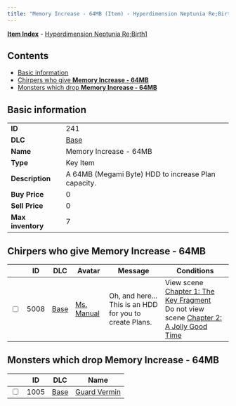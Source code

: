 ```yaml
---
title: "Memory Increase - 64MB (Item) - Hyperdimension Neptunia Re;Birth1"
---
```


[**Item Index**](/neptunia/rb1/item/index.html) - [Hyperdimension Neptunia Re;Birth1](/neptunia/rb1)

## Contents

- [Basic information](#basic-information)
- [Chirpers who give **Memory Increase - 64MB**](#chirpers-who-give-memory-increase-64mb)
- [Monsters which drop **Memory Increase - 64MB**](#monsters-which-drop-memory-increase-64mb)

## Basic information

|   |   |
| -- | -- |
| **ID** | 241 |
| **DLC** | [Base](/neptunia/rb1/dlc/1-base.html) |
| **Name** | Memory Increase - 64MB |
| **Type** | Key Item |
| **Description** | A 64MB (Megami Byte) HDD to increase Plan capacity. |
| **Buy Price** | 0 |
| **Sell Price** | 0 |
| **Max inventory** | 7 |


## Chirpers who give **Memory Increase - 64MB**

|    | ID | DLC | Avatar | Message | Conditions |
| -- | -- | --- | ------ | ------- | ---------- |
| <input type="checkbox" id="rb1-chirper-event-1-5008" class="trackbox" /> | 5008 | [Base](/neptunia/rb1/dlc/1-base.html) | [Ms. Manual](/neptunia/rb1/undefined/1-217-ms-manual.html) | Oh, and here...<br />This is an HDD for you to create Plans. | View scene [Chapter 1: The Key Fragment](/neptunia/rb1/scene/1-117-chapter-1-the-key-fragment.html)<br />Do not view scene [Chapter 2: A Jolly Good Time](/neptunia/rb1/scene/1-204-chapter-2-a-jolly-good-time.html) |


## Monsters which drop **Memory Increase - 64MB**

|    | ID | DLC | Name |
| -- | -- | --- | ---- |
| <input type="checkbox" id="rb1-monster-1-1005" class="trackbox" /> | 1005 | [Base](/neptunia/rb1/dlc/1-base.html) | [Guard Vermin](/neptunia/rb1/monster/1-1005-guard-vermin.html) |
